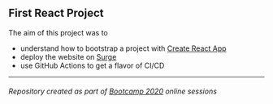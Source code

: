 ## First React Project

The aim of this project was to
- understand how to bootstrap a project with [Create React App](https://github.com/facebook/create-react-app)
- deploy the website on [Surge](https://surge.sh)
- use GitHub Actions to get a flavor of CI/CD

<hr />

###### Repository created as part of [Bootcamp 2020](https://github.com/panacloud/bootcamp-2020) online sessions
